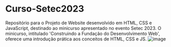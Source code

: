 # Curso-Setec2023
Repositório para o Projeto de Website desenvolvido em HTML, CSS e JavaScript, destinado ao minicurso apresentado no evento Setec 2023. O minicurso, intitulado 'Construindo a Fundação do Desenvolvimento Web', oferece uma introdução prática aos conceitos de HTML, CSS e JS.
![image](https://github.com/wendrellBr/Curso-Setec2023/assets/90914846/83db190e-4d26-4e60-95c0-edbe837ac88e)
